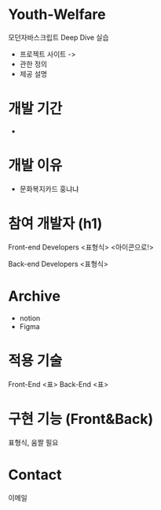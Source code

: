 # Youth-Welfare
모던자바스크립트 Deep Dive 실습
- 프로젝트 사이트 ->
- 관한 정의
- 제공 설명

# 개발 기간
-

# 개발 이유
 - 문화복지카드 훙냐냐

# 참여 개발자 (h1)
Front-end Developers
<표형식>
<아이콘으로!>

Back-end Developers
<표형식>

# Archive
- notion
- Figma

# 적용 기술
Front-End
<표>
Back-End
<표>

# 구현 기능 (Front&Back)
표형식, 움짤 필요

# Contact
이메일
